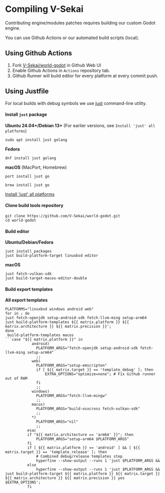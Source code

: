# Compiling V-Sekai
Contributing engine/modules patches requires building our custom Godot engine.

You can use Github Actions or our automated build scripts (local).

## Using Github Actions
1. Fork [V-Sekai/world-godot](https://github.com/V-Sekai/world-godot) in Github Web UI
2. Enable Github Actions in `Actions` repository tab.
3. Github Runner will build editor for every platform at every commit push.

## Using Justfile
For local builds with debug symbols we use [just](https://github.com/casey/just) command-line utility.

#### Install `just` package
**Ubuntu 24.04+/Debian 13+** (For earlier versions, see `Install 'just' all platforms`)
```
sudo apt install just golang
```
**Fedora**
```
dnf install just golang
```
**macOS** (MacPort, Homebrew)
```
port install just go
```
```
brew install just go
```
[Install 'just' all platforms](https://github.com/casey/just?tab=readme-ov-file#packages)

#### Clone build tools repository
```
git clone https://github.com/V-Sekai/world-godot.git
cd world-godot
```

#### Build editor
 **Ubuntu/Debian/Fedora**
```
just install_packages
just build-platform-target linuxbsd editor
```
**macOS**
```
just fetch-vulkan-sdk
just build-target-macos-editor-double
```

#### Build export templates
**All export templates**
```
PLATFORMS="linuxbsd windows android web"
for in ; do
just fetch-openjdk setup-android-sdk fetch-llvm-ming setup-arm64
just build-platform-templates ${{ matrix.platform }} ${{ matrix.architecture }} ${{ matrix.precision }}';
done
 build-platform-templates macos
```case "${{ matrix.platform }}" in  
            android)  
              PLATFORM_ARGS="fetch-openjdk setup-android-sdk fetch-llvm-ming setup-arm64"  
              ;;  
            web)  
              PLATFORM_ARGS="setup-emscripten"
              if [ ${{ matrix.target }} == 'template_debug' ]; then
                  EXTRA_OPTIONS="optimize=none"; # Fix Github runner out of RAM
              fi
              ;;  
            windows)  
              PLATFORM_ARGS="fetch-llvm-mingw"  
              ;;  
            macos)  
              PLATFORM_ARGS="build-osxcross fetch-vulkan-sdk"  
              ;;  
            *)  
              PLATFORM_ARGS="nil"  
              ;;  
          esac
          if "${{ matrix.architecture == 'arm64' }}"; then
              PLATFORM_ARGS="setup-arm64 $PLATFORM_ARGS"
          fi
          if [ ${{ matrix.platform }} == 'android' ] && [ ${{ matrix.target }} == 'template_release' ]; then
              # Combined debug/release templates step
              hyperfine --show-output --runs 1 'just $PLATFORM_ARGS && 
          else
              hyperfine --show-output --runs 1 'just $PLATFORM_ARGS && just build-platform-target ${{ matrix.platform }} ${{ matrix.target }} ${{ matrix.architecture }} ${{ matrix.precision }} yes $EXTRA_OPTIONS';
          fi
